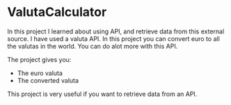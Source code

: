 # ValutaCalculator

In this project I learned about using API, and retrieve data from this external source.
I have used a valuta API. In this project you can convert euro to all the valutas in the world.
You can do alot more with this API.

The project gives you:
- The euro valuta
- The converted valuta

This project is very useful if you want to retrieve data from an API.
